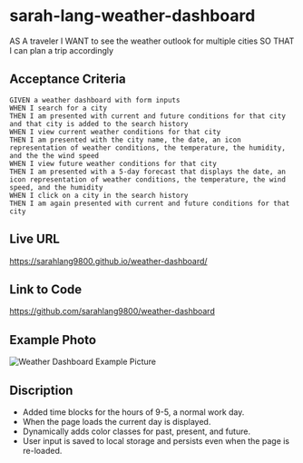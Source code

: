 # sarah-lang-weather-dashboard

AS A traveler
I WANT to see the weather outlook for multiple cities
SO THAT I can plan a trip accordingly

## Acceptance Criteria 
```
GIVEN a weather dashboard with form inputs
WHEN I search for a city
THEN I am presented with current and future conditions for that city and that city is added to the search history
WHEN I view current weather conditions for that city
THEN I am presented with the city name, the date, an icon representation of weather conditions, the temperature, the humidity, and the the wind speed
WHEN I view future weather conditions for that city
THEN I am presented with a 5-day forecast that displays the date, an icon representation of weather conditions, the temperature, the wind speed, and the humidity
WHEN I click on a city in the search history
THEN I am again presented with current and future conditions for that city

```

## Live URL
https://sarahlang9800.github.io/weather-dashboard/

## Link to Code
https://github.com/sarahlang9800/weather-dashboard

## Example Photo 
![Weather Dashboard Example Picture](/Assets/images/weather-dashboard-exaple-photo.png)

## Discription 
* Added time blocks for the hours of 9-5, a normal work day.
* When the page loads the current day is displayed.
* Dynamically adds color classes for past, present, and future.
* User input is saved to local storage and persists even when the page is re-loaded. 